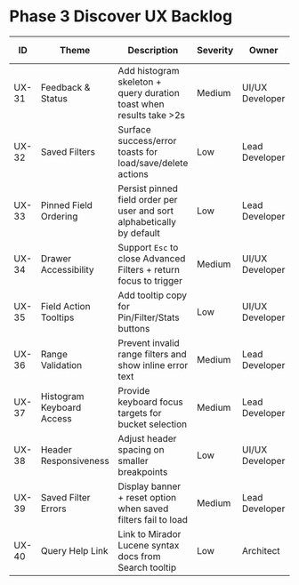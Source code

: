 # Phase 3 Discover UX Backlog

| ID | Theme | Description | Severity | Owner | Target Phase |
|----|-------|-------------|----------|-------|---------------|
| UX-31 | Feedback & Status | Add histogram skeleton + query duration toast when results take >2s | Medium | UI/UX Developer | Phase 4 |
| UX-32 | Saved Filters | Surface success/error toasts for load/save/delete actions | Low | Lead Developer | Phase 4 |
| UX-33 | Pinned Field Ordering | Persist pinned field order per user and sort alphabetically by default | Low | Lead Developer | Phase 4 |
| UX-34 | Drawer Accessibility | Support `Esc` to close Advanced Filters + return focus to trigger | Medium | UI/UX Developer | Phase 4 |
| UX-35 | Field Action Tooltips | Add tooltip copy for Pin/Filter/Stats buttons | Low | UI/UX Developer | Phase 4 |
| UX-36 | Range Validation | Prevent invalid range filters and show inline error text | Medium | Lead Developer | Phase 4 |
| UX-37 | Histogram Keyboard Access | Provide keyboard focus targets for bucket selection | Medium | Lead Developer | Phase 4 |
| UX-38 | Header Responsiveness | Adjust header spacing on smaller breakpoints | Low | UI/UX Developer | Phase 4 |
| UX-39 | Saved Filter Errors | Display banner + reset option when saved filters fail to load | Medium | Lead Developer | Phase 4 |
| UX-40 | Query Help Link | Link to Mirador Lucene syntax docs from Search tooltip | Low | Architect | Phase 4 |
